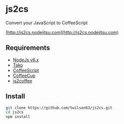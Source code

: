 # js2cs

Convert your JavaScript to CoffeeScript

[http://js2cs.nodejitsu.com](http://js2cs.nodejitsu.com)

## Requirements

* [NodeJs v6.x](http://nodejs.org)
* [Tako](https://github.com/mikeal/tako)
* [CoffeeScript](http://coffeescript.org)
* [CoffeeCup](http://coffeecup-docs.nodejitsu.com/)
* [js2coffee](https://github.com/rstacruz/js2coffee)

## Install

``` sh
git clone https://github.com/twilson63/js2cs.git
cd js2cs
npm install
```

